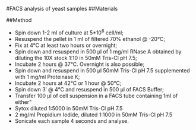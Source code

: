 #FACS analysis of yeast samples
##Materials

##Method
* Spin down 1-2 ml of culture at 5*10<sup>6</sup> cell/ml;
* Resuspend the pellet in 1 ml of filtered 70% ethanol @ -20°C;
* Fix  at 4°C at least two hours or overnight;
* Spin down and resuspend in 500 μl of 1 mg/ml RNase A obtained by diluting the 10X stock 1:10 in 50mM Tris-Cl pH 7.5;
* Incubate 2 hours @ 37°C. Overnight is also possible;
* Spin down and resuspend in 500 µl 50mM Tris-Cl pH 7.5 supplemented with 1 mg/ml Proteinase K;
* Incubate 2 hours at 42°C or 1 hour @ 50°C;
* Spin down 3′ @ 4°C and resuspend in 500 μl of FACS Buffer;
* Transfer 100 μl of cell suspension in a FACS tube containing 1ml of either”
* Sytox diluted 1:5000 in 50mM Tris-Cl pH 7.5
* 2 mg/ml Propidium Iodide, diluted 1:1000 in 50mM Tris-Cl pH 7.5
* Sonicate each sample 4 seconds and analyse.
